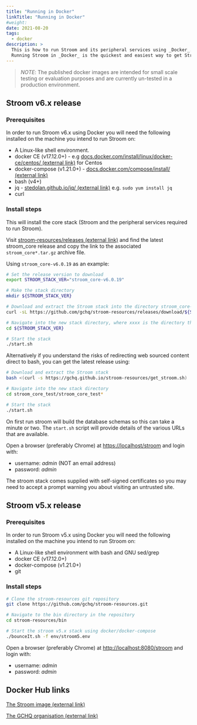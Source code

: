 ```yaml
---
title: "Running in Docker"
linkTitle: "Running in Docker"
#weight:
date: 2021-08-20
tags: 
  - docker
description: >
  This is how to run Stroom and its peripheral services using _Docker_. 
  Running Stroom in _Docker_ is the quickest and easiest way to get Stroom up and running. 
---
```


> _NOTE_: The published docker images are intended for small scale testing or evaluation purposes and are currently un-tested in a production environment.

## Stroom v6.x release

### Prerequisites

In order to run Stroom v6.x using Docker you will need the following installed on the machine you intend to run Stroom on:

* A Linux-like shell environment.
* docker CE (v17.12.0+) - e.g [docs.docker.com/install/linux/docker-ce/centos/ (external link)](https://docs.docker.com/install/linux/docker-ce/centos/) for Centos
* docker-compose (v1.21.0+) - [docs.docker.com/compose/install/ (external link)](https://docs.docker.com/compose/install/) 
* bash (v4+)
* jq - [stedolan.github.io/jq/ (external link)](https://stedolan.github.io/jq/) e.g. `sudo yum install jq`
* curl

### Install steps

This will install the core stack (Stroom and the peripheral services required to run Stroom).

Visit [stroom-resources/releases (external link)](https://github.com/gchq/stroom-resources/releases) and find the latest stroom_core release and copy the link to the associated `stroom_core*.tar.gz` archive file.

Using `stroom_core-v6.0.19` as an example:

``` bash
# Set the release version to download
export STROOM_STACK_VER="stroom_core-v6.0.19"

# Make the stack directory
mkdir ${STROOM_STACK_VER}

# Download and extract the Stroom stack into the directory stroom_core-vX.Y.Z
curl -sL https://github.com/gchq/stroom-resources/releases/download/${STROOM_STACK_VER}/${STROOM_STACK_VER}.tar.gz | tar xz -C ${STROOM_STACK_VER}

# Navigate into the new stack directory, where xxxx is the directory that has just been created
cd ${STROOM_STACK_VER}

# Start the stack
./start.sh
```

Alternatively if you understand the risks of redirecting web sourced content direct to bash, you can get the latest release using:

``` bash
# Download and extract the Stroom stack
bash <(curl -s https://gchq.github.io/stroom-resources/get_stroom.sh)

# Navigate into the new stack directory
cd stroom_core_test/stroom_core_test*

# Start the stack
./start.sh
```

On first run stroom will build the database schemas so this can take a minute or two. 
The `start.sh` script will provide details of the various URLs that are available.

Open a browser (preferably Chrome) at [https://localhost/stroom](https://localhost/stroom) and login with:

* username: _admin_ (NOT an email address)
* password: _admin_

The stroom stack comes supplied with self-signed certificates so you may need to accept a prompt warning you about visiting an untrusted site.


## Stroom v5.x release

### Prerequisites

In order to run Stroom v5.x using Docker you will need the following installed on the machine you intend to run Stroom on:

* A Linux-like shell environment with bash and GNU sed/grep
* docker CE (v17.12.0+)
* docker-compose (v1.21.0+)
* git

### Install steps

```bash
# Clone the stroom-resources git repository
git clone https://github.com/gchq/stroom-resources.git

# Navigate to the bin directory in the repository
cd stroom-resources/bin

# Start the stroom v5.x stack using docker/docker-compose
./bounceIt.sh -f env/stroom5.env
```

Open a browser (preferably Chrome) at [http://localhost:8080/stroom](http://localhost:8080/stroom) and login with:

* username: _admin_ 
* password: _admin_


## Docker Hub links
[The Stroom image (external link)](https://hub.docker.com/r/gchq/stroom/)

[The GCHQ organisation (external link)](https://hub.docker.com/r/gchq/)

